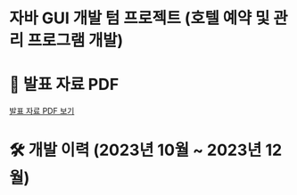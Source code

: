# 자바 GUI 개발 텀 프로젝트 (호텔 예약 및 관리 프로그램 개발)
# 📄 발표 자료 PDF

[발표 자료 PDF 보기](https://drive.google.com/file/d/1mXHuW22IydH-aF16Dr-N77GASod3JGOf/view?usp=sharing)

# 🛠️ 개발 이력 (2023년 10월 ~ 2023년 12월)
